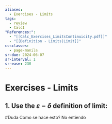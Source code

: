 ```yaml
---
aliases:
  - Exercises - Limits
tags:
  - review
  - CalcI
"References:":
  - "[[Calc_Exercises_LimitsContinuicity.pdf]]"
  - "[[Definition - Limits|Limit]]"
cssclasses:
  - page-manila
sr-due: 2024-06-07
sr-interval: 1
sr-ease: 230
---
```

# Exercises - Limits
## 1. Use the $\varepsilon - {\delta}$  definition of limit: 
#Duda Como se hace esto? No entiendo


